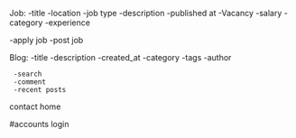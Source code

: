 Job:
   -title
   -location
   -job type
   -description
   -published at
   -Vacancy
   -salary
   -category
   -experience

   -apply job
   -post job


Blog:
     -title
     -description
     -created_at
     -category
     -tags
     -author

     -search
     -comment
     -recent posts


contact
home


#accounts
login     